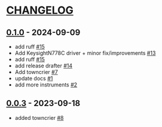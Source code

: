 # [CHANGELOG](https://keepachangelog.com/en/1.0.0/)

<!-- towncrier release notes start -->

## [0.1.0](https://github.com/gdsfactory/autosweep/releases/tag/v0.1.0) - 2024-09-09

- add ruff [#15](https://github.com/gdsfactory/autosweep/pull/15)
- Add KeysightN778C driver + minor fix/improvements [#13](https://github.com/gdsfactory/autosweep/pull/13)
- add ruff [#15](https://github.com/gdsfactory/autosweep/pull/15)
- add release drafter [#14](https://github.com/gdsfactory/autosweep/pull/14)
- Add towncrier [#7](https://github.com/gdsfactory/autosweep/pull/7)
- update docs [#1](https://github.com/gdsfactory/autosweep/pull/1)
- add more instruments [#2](https://github.com/gdsfactory/autosweep/pull/2)

## [0.0.3](https://github.com/gdsfactory/autosweep/releases/tag/v0.0.3) - 2023-09-18

- added towncrier [#8](https://github.com/gdsfactory/autosweep/issues/8)
